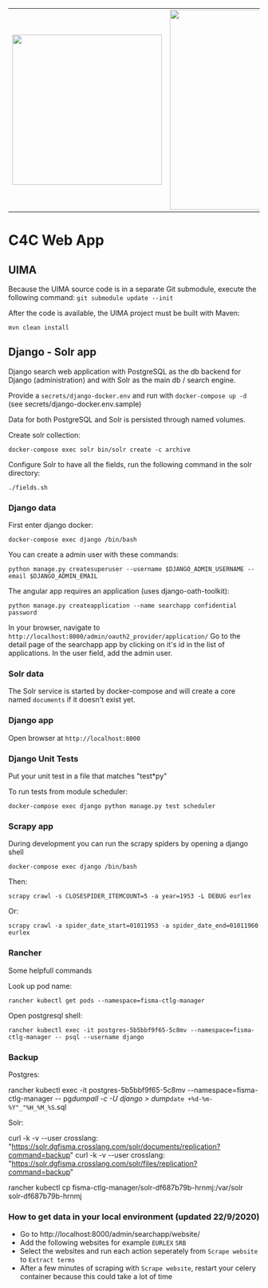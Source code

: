<table cellspacing="0" cellpadding="0">
    <tr>
        <td><img src="https://user-images.githubusercontent.com/8747446/160939167-1e70640f-ba7d-48fa-93a3-7167520fbbd7.png" width="300"></td>
        <td><img src="https://user-images.githubusercontent.com/8747446/160938749-10b34fed-c9e8-4644-8218-2d61fcae5299.png" width="400"></td>
    </tr>
</table>

# C4C Web App

## UIMA

Because the UIMA source code is in a separate Git submodule, execute the following command:
`git submodule update --init`

After the code is available, the UIMA project must be built with Maven:

`mvn clean install`

## Django - Solr app

Django search web application with PostgreSQL as the db backend for Django (administration) and with Solr as the main db / search engine.

Provide a `secrets/django-docker.env` and run with `docker-compose up -d` (see secrets/django-docker.env.sample)

Data for both PostgreSQL and Solr is persisted through named volumes.

Create solr collection:

`docker-compose exec solr bin/solr create -c archive`

Configure Solr to have all the fields, run the following command in the solr directory:

`./fields.sh`

### Django data

First enter django docker:

`docker-compose exec django /bin/bash`

You can create a admin user with these commands:

`python manage.py createsuperuser --username $DJANGO_ADMIN_USERNAME --email $DJANGO_ADMIN_EMAIL`

The angular app requires an application (uses django-oath-toolkit):

`python manage.py createapplication --name searchapp confidential password`

In your browser, navigate to `http://localhost:8000/admin/oauth2_provider/application/`
Go to the detail page of the searchapp app by clicking on it's id in the list of applications.
In the user field, add the admin user.

### Solr data

The Solr service is started by docker-compose and will create a core named `documents` if it doesn't exist yet.

### Django app

Open browser at `http://localhost:8000`

### Django Unit Tests

Put your unit test in a file that matches "test\*py"

To run tests from module scheduler:

`docker-compose exec django python manage.py test scheduler`

### Scrapy app

During development you can run the scrapy spiders by opening a django shell

`docker-compose exec django /bin/bash`

Then:

`scrapy crawl -s CLOSESPIDER_ITEMCOUNT=5 -a year=1953 -L DEBUG eurlex`

Or:

`scrapy crawl -a spider_date_start=01011953 -a spider_date_end=01011960 eurlex`

### Rancher

Some helpfull commands

Look up pod name:

`rancher kubectl get pods --namespace=fisma-ctlg-manager`

Open postgresql shell:

`rancher kubectl exec -it postgres-5b5bbf9f65-5c8mv --namespace=fisma-ctlg-manager -- psql --username django`

### Backup

Postgres:

rancher kubectl exec -it postgres-5b5bbf9f65-5c8mv --namespace=fisma-ctlg-manager -- pg*dumpall -c -U django > dump*`date +%d-%m-%Y"_"%H_%M_%S`.sql

Solr:

curl -k -v --user crosslang:<pass> "https://solr.dgfisma.crosslang.com/solr/documents/replication?command=backup"
curl -k -v --user crosslang:<pass> "https://solr.dgfisma.crosslang.com/solr/files/replication?command=backup"

rancher kubectl cp fisma-ctlg-manager/solr-df687b79b-hrnmj:/var/solr solr-df687b79b-hrnmj

### How to get data in your local environment (updated 22/9/2020)

- Go to http://localhost:8000/admin/searchapp/website/
- Add the following websites for example `EURLEX` `SRB`
- Select the websites and run each action seperately from `Scrape website` to `Extract terms`
- After a few minutes of scraping with `Scrape website`, restart your celery container because this could take a lot of time
